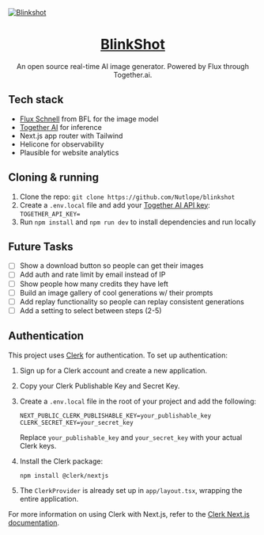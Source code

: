 <a href="https://www.blinkshot.io">
  <img alt="Blinkshot" src="./public/og-image.png">
  <h1 align="center">BlinkShot</h1>
</a>

<p align="center">
  An open source real-time AI image generator. Powered by Flux through Together.ai.
</p>

## Tech stack

- [Flux Schnell](https://www.dub.sh/together-flux/) from BFL for the image model
- [Together AI](https://www.dub.sh/together-ai) for inference
- Next.js app router with Tailwind
- Helicone for observability
- Plausible for website analytics

## Cloning & running

1. Clone the repo: `git clone https://github.com/Nutlope/blinkshot`
2. Create a `.env.local` file and add your [Together AI API key](https://www.dub.sh/together-ai): `TOGETHER_API_KEY=`
3. Run `npm install` and `npm run dev` to install dependencies and run locally

## Future Tasks

- [ ] Show a download button so people can get their images
- [ ] Add auth and rate limit by email instead of IP
- [ ] Show people how many credits they have left
- [ ] Build an image gallery of cool generations w/ their prompts
- [ ] Add replay functionality so people can replay consistent generations
- [ ] Add a setting to select between steps (2-5)

## Authentication

This project uses [Clerk](https://clerk.dev/) for authentication. To set up authentication:

1. Sign up for a Clerk account and create a new application.
2. Copy your Clerk Publishable Key and Secret Key.
3. Create a `.env.local` file in the root of your project and add the following:

   ```
   NEXT_PUBLIC_CLERK_PUBLISHABLE_KEY=your_publishable_key
   CLERK_SECRET_KEY=your_secret_key
   ```

   Replace `your_publishable_key` and `your_secret_key` with your actual Clerk keys.

4. Install the Clerk package:

   ```
   npm install @clerk/nextjs
   ```

5. The `ClerkProvider` is already set up in `app/layout.tsx`, wrapping the entire application.

For more information on using Clerk with Next.js, refer to the [Clerk Next.js documentation](https://clerk.dev/docs/nextjs/get-started-with-nextjs).
